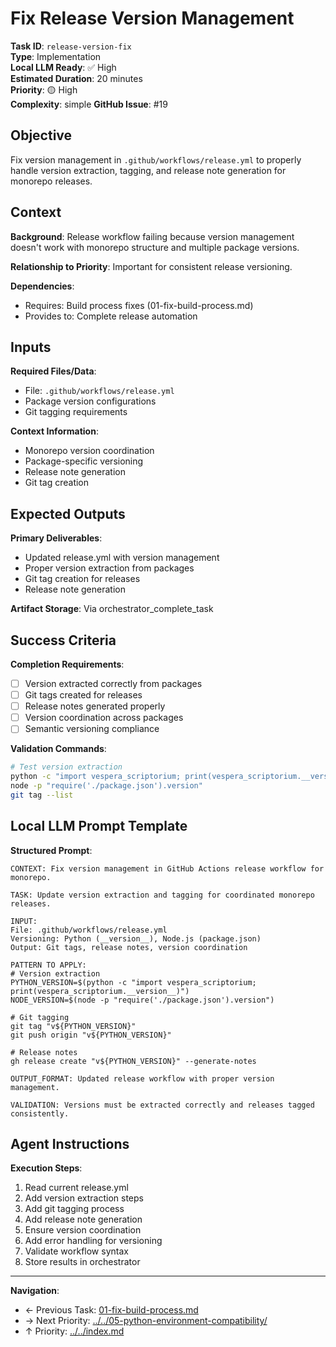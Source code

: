 # Fix Release Version Management

**Task ID**: `release-version-fix`  
**Type**: Implementation  
**Local LLM Ready**: ✅ High  
**Estimated Duration**: 20 minutes  
**Priority**: 🟡 High  
**Complexity**: simple
**GitHub Issue**: #19

## Objective

Fix version management in `.github/workflows/release.yml` to properly handle version extraction, tagging, and release note generation for monorepo releases.

## Context

**Background**: Release workflow failing because version management doesn't work with monorepo structure and multiple package versions.

**Relationship to Priority**: Important for consistent release versioning.

**Dependencies**:
- Requires: Build process fixes (01-fix-build-process.md)
- Provides to: Complete release automation

## Inputs

**Required Files/Data**:
- File: `.github/workflows/release.yml`
- Package version configurations
- Git tagging requirements

**Context Information**:
- Monorepo version coordination
- Package-specific versioning
- Release note generation
- Git tag creation

## Expected Outputs

**Primary Deliverables**:
- Updated release.yml with version management
- Proper version extraction from packages
- Git tag creation for releases
- Release note generation

**Artifact Storage**: Via orchestrator_complete_task

## Success Criteria

**Completion Requirements**:
- [ ] Version extracted correctly from packages
- [ ] Git tags created for releases
- [ ] Release notes generated properly
- [ ] Version coordination across packages
- [ ] Semantic versioning compliance

**Validation Commands**:
```bash
# Test version extraction
python -c "import vespera_scriptorium; print(vespera_scriptorium.__version__)"
node -p "require('./package.json').version"
git tag --list
```

## Local LLM Prompt Template

**Structured Prompt**:
```text
CONTEXT: Fix version management in GitHub Actions release workflow for monorepo.

TASK: Update version extraction and tagging for coordinated monorepo releases.

INPUT: 
File: .github/workflows/release.yml
Versioning: Python (__version__), Node.js (package.json)
Output: Git tags, release notes, version coordination

PATTERN TO APPLY:
# Version extraction
PYTHON_VERSION=$(python -c "import vespera_scriptorium; print(vespera_scriptorium.__version__)")
NODE_VERSION=$(node -p "require('./package.json').version")

# Git tagging
git tag "v${PYTHON_VERSION}"
git push origin "v${PYTHON_VERSION}"

# Release notes
gh release create "v${PYTHON_VERSION}" --generate-notes

OUTPUT_FORMAT: Updated release workflow with proper version management.

VALIDATION: Versions must be extracted correctly and releases tagged consistently.
```

## Agent Instructions

**Execution Steps**:
1. Read current release.yml
2. Add version extraction steps
3. Add git tagging process
4. Add release note generation
5. Ensure version coordination
6. Add error handling for versioning
7. Validate workflow syntax
8. Store results in orchestrator

---

**Navigation**:
- ← Previous Task: [01-fix-build-process.md](01-fix-build-process.md)
- → Next Priority: [../../05-python-environment-compatibility/](../../05-python-environment-compatibility/)
- ↑ Priority: [../../index.md](../../index.md)